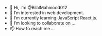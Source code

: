 - 👋 Hi, I’m @BilalMahmood012
- 👀 I’m interested in web development.
- 🌱 I’m currently learning JavaScript React.js.
- 💞️ I’m looking to collaborate on ...
- 📫 How to reach me ...

<!---
BilalMahmood012/BilalMahmood012 is a ✨ special ✨ repository because its `README.md` (this file) appears on your GitHub profile.
You can click the Preview link to take a look at your changes.
--->
